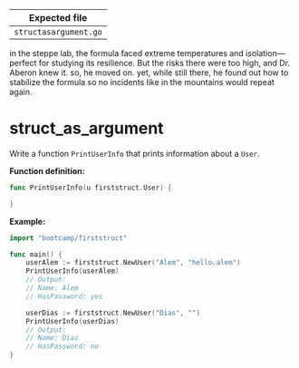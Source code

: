| Expected file         |
| --------------------- |
| `structasargument.go` |

<p data-story-username="a-J-nx">in the steppe lab, the formula faced extreme temperatures and isolation—perfect for studying its resilience. But the risks there were too high, and Dr. Aberon knew it. so, he moved on. yet, while still there, he found out how to stabilize the formula so no incidents like in the mountains would repeat again.</p>

# struct_as_argument

Write a function `PrintUserInfo` that prints information about a `User`.

**Function definition:**

```go
func PrintUserInfo(u firststruct.User) {

}
```

**Example:**

```go
import "bootcamp/firststruct"

func main() {
    userAlem := firststruct.NewUser("Alem", "hello.alem")
    PrintUserInfo(userAlem)
    // Output:
    // Name: Alem
    // HasPassword: yes

    userDias := firststruct.NewUser("Dias", "")
    PrintUserInfo(userDias)
    // Output:
    // Name: Dias
    // HasPassword: no
}
```
